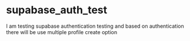 # supabase_auth_test
I am testing supabase authentication testing and based on authentication there will be use multiple profile create option
